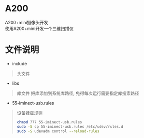 # A200
A200+mini摄像头开发       
使用A200+mini开发一个三维扫描仪
# 文件说明
+ include 
> 头文件
+ libs
> 库文件
> 把库添加到系统库路径, 免得每次运行需要指定库搜索路径
+ 55-iminect-usb.rules
> 设备挂载规则
> ```bash
> chmod 777 55-iminect-usb.rules
> sudo -S cp 55-iminect-usb.rules /etc/udev/rules.d
> sudo -S udevadm control --reload-rules
> ```
